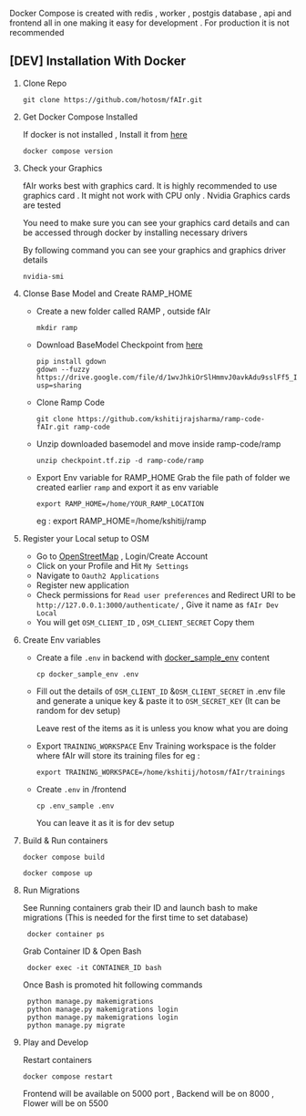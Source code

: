 Docker Compose is created with redis , worker , postgis database ,  api and frontend all in one making it easy for development . For production it is not recommended

## [DEV] Installation With Docker 

1. Clone Repo 

    ```
    git clone https://github.com/hotosm/fAIr.git
    ```

2. Get Docker Compose Installed 

    If docker is not installed , Install it from [here](https://docs.docker.com/engine/install/) 
    ```
    docker compose version
    ```

3. Check your Graphics 

    fAIr works best with graphics card. It is highly recommended to use graphics card . It might not work with CPU only . Nvidia Graphics cards are tested 

    You need to make sure you can see your graphics card details and can be accessed through docker by installing necessary drivers

    By following command you can see your graphics and graphics driver details 
    ```
    nvidia-smi
    ```

4. Clonse Base Model and Create RAMP_HOME

    - Create a new folder called RAMP , outside fAIr

        ```
        mkdir ramp
        ```
    - Download BaseModel Checkpoint from [here](https://drive.google.com/file/d/1wvJhkiOrSlHmmvJ0avkAdu9sslFf5_I0/view?usp=sharing) 

        ```
        pip install gdown
        gdown --fuzzy https://drive.google.com/file/d/1wvJhkiOrSlHmmvJ0avkAdu9sslFf5_I0/view?usp=sharing
        ```
    - Clone Ramp Code 

        ```
        git clone https://github.com/kshitijrajsharma/ramp-code-fAIr.git ramp-code
        ```
    - Unzip downloaded basemodel and move inside ramp-code/ramp

        ```
        unzip checkpoint.tf.zip -d ramp-code/ramp  
        ```
    - Export Env variable for RAMP_HOME 
        Grab the file path of folder we created earlier ```ramp``` and export it as env variable
        ```
        export RAMP_HOME=/home/YOUR_RAMP_LOCATION
        ```
        eg : export RAMP_HOME=/home/kshitij/ramp

5. Register your Local setup to OSM 

    - Go to [OpenStreetMap](https://www.openstreetmap.org/) , Login/Create Account
    - Click on your Profile and Hit ```My Settings```
    - Navigate to ```Oauth2 Applications```
    - Register new application 
    - Check permissions for ```Read user preferences``` and Redirect URI to be ```http://127.0.0.1:3000/authenticate/``` , Give it name as ```fAIr Dev Local```
    - You will get ```OSM_CLIENT_ID``` , ```OSM_CLIENT_SECRET``` Copy them 

6. Create Env variables 
    - Create a file ```.env``` in backend with [docker_sample_env](../backend/docker_sample_env) content 
        ```
        cp docker_sample_env .env
        ```
    - Fill out the details of ```OSM_CLIENT_ID``` &```OSM_CLIENT_SECRET``` in .env file and generate a unique key & paste it to ```OSM_SECRET_KEY``` (It can be random for dev setup)
    
        Leave rest of the items as it is unless you know what you are doing
    - Export ```TRAINING_WORKSPACE``` Env
        Training workspace is the folder where fAIr will store its training files 
        for eg :
        ```
        export TRAINING_WORKSPACE=/home/kshitij/hotosm/fAIr/trainings
        ```
    - Create ```.env``` in /frontend
        ```
        cp .env_sample .env
        ```
        You can leave it as it is for dev setup
    
7. Build & Run containers 

    ```
    docker compose build
    ```

    ```
    docker compose up
    ```

8. Run Migrations 

    See Running containers grab their ID and launch bash to make migrations (This is needed for the first time to set database)

        docker container ps

    Grab Container ID & Open Bash

        docker exec -it CONTAINER_ID bash


    Once Bash is promoted hit following commands 

        python manage.py makemigrations
        python manage.py makemigrations login
        python manage.py makemigrations login
        python manage.py migrate

9. Play and Develop 

    Restart containers 

    ```
    docker compose restart
    ```

    Frontend will be available on 5000 port , Backend will be on 8000 , Flower will be on 5500 